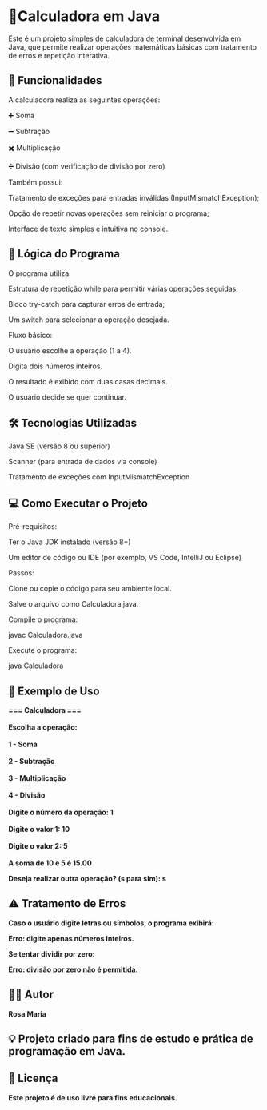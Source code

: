
# 🧮Calculadora em Java

Este é um projeto simples de calculadora de terminal desenvolvida em Java, que permite realizar operações matemáticas básicas com tratamento de erros e repetição interativa.

## 🚀 Funcionalidades

A calculadora realiza as seguintes operações:

➕ Soma

➖ Subtração

✖️ Multiplicação

➗ Divisão (com verificação de divisão por zero)

Também possui:

Tratamento de exceções para entradas inválidas (InputMismatchException);

Opção de repetir novas operações sem reiniciar o programa;

Interface de texto simples e intuitiva no console.

## 🧠 Lógica do Programa

O programa utiliza:

Estrutura de repetição while para permitir várias operações seguidas;

Bloco try-catch para capturar erros de entrada;

Um switch para selecionar a operação desejada.

Fluxo básico:

O usuário escolhe a operação (1 a 4).

Digita dois números inteiros.

O resultado é exibido com duas casas decimais.

O usuário decide se quer continuar.

## 🛠️ Tecnologias Utilizadas

Java SE (versão 8 ou superior)

Scanner (para entrada de dados via console)

Tratamento de exceções com InputMismatchException

## 💻 Como Executar o Projeto
Pré-requisitos:

Ter o Java JDK instalado (versão 8+)

Um editor de código ou IDE (por exemplo, VS Code, IntelliJ ou Eclipse)

Passos:

Clone ou copie o código para seu ambiente local.

Salve o arquivo como Calculadora.java.

Compile o programa:

javac Calculadora.java


Execute o programa:

java Calculadora

## 🧩 Exemplo de Uso
<b>=== Calculadora === <br>
<br>Escolha a operação:<br>
<br>1 - Soma<br>
<br>2 - Subtração<br>
<br>3 - Multiplicação<br>
<br>4 - Divisão<br>
<br>Digite o número da operação: 1<br>
<br>Digite o valor 1: 10<br>
<br>Digite o valor 2: 5<br>
<br>A soma de 10 e 5 é 15.00<br>

Deseja realizar outra operação? (s para sim): s

## ⚠️ Tratamento de Erros

Caso o usuário digite letras ou símbolos, o programa exibirá:

Erro: digite apenas números inteiros.


Se tentar dividir por zero:

Erro: divisão por zero não é permitida.

## 🧑‍💻 Autor

Rosa Maria
## 💡 Projeto criado para fins de estudo e prática de programação em Java.

## 📝 Licença

Este projeto é de uso livre para fins educacionais.
